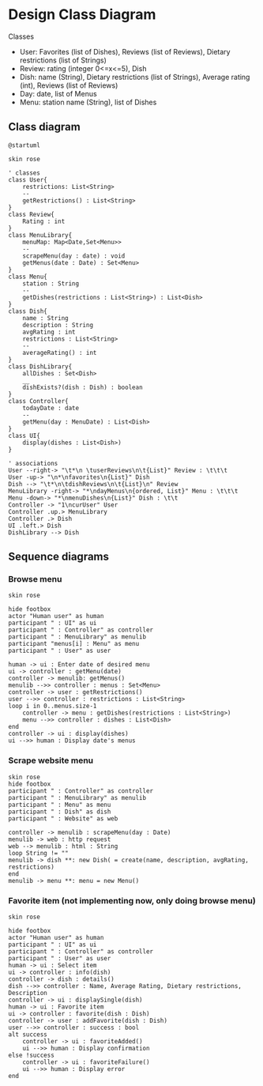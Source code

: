 # Design Class Diagram

Classes
* User: Favorites (list of Dishes), Reviews (list of Reviews), Dietary restrictions (list of Strings)
* Review: rating (integer 0<=x<=5), Dish
* Dish: name (String), Dietary restrictions (list of Strings), Average rating (int), Reviews (list of Reviews)
* Day: date, list of Menus
* Menu: station name (String), list of Dishes

## Class diagram
```plantuml
@startuml

skin rose

' classes
class User{
    restrictions: List<String>
    --
    getRestrictions() : List<String>
}
class Review{
    Rating : int
}
class MenuLibrary{
    menuMap: Map<Date,Set<Menu>>
    --
    scrapeMenu(day : date) : void
    getMenus(date : Date) : Set<Menu>
}
class Menu{
    station : String
    --
    getDishes(restrictions : List<String>) : List<Dish>
}
class Dish{
    name : String
    description : String
    avgRating : int
    restrictions : List<String>
    --
    averageRating() : int
}
class DishLibrary{
    allDishes : Set<Dish>
    __
    dishExists?(dish : Dish) : boolean
}
class Controller{
    todayDate : date
    --
    getMenu(day : MenuDate) : List<Dish>
}
class UI{
    display(dishes : List<Dish>)
}

' associations
User --right-> "\t*\n \tuserReviews\n\t{List}" Review : \t\t\t
User -up-> "\n*\nfavorites\n{List}" Dish
Dish --> "\t*\n\tdishReviews\n\t{List}\n" Review
MenuLibrary -right-> "*\ndayMenus\n{ordered, List}" Menu : \t\t\t
Menu -down-> "*\nmenuDishes\n{List}" Dish : \t\t
Controller -> "1\ncurUser" User
Controller .up.> MenuLibrary
Controller .> Dish
UI .left.> Dish
DishLibrary --> Dish
```

## Sequence diagrams
### Browse menu
```plantuml
skin rose

hide footbox
actor "Human user" as human
participant " : UI" as ui
participant " : Controller" as controller
participant " : MenuLibrary" as menulib
participant "menus[i] : Menu" as menu
participant " : User" as user

human -> ui : Enter date of desired menu
ui -> controller : getMenu(date)
controller -> menulib: getMenus()
menulib -->> controller : menus : Set<Menu>
controller -> user : getRestrictions()
user -->> controller : restrictions : List<String>
loop i in 0..menus.size-1
    controller -> menu : getDishes(restrictions : List<String>)
    menu -->> controller : dishes : List<Dish>
end
controller -> ui : display(dishes)
ui -->> human : Display date's menus
```

### Scrape website menu
```plantuml
skin rose
hide footbox
participant " : Controller" as controller
participant " : MenuLibrary" as menulib
participant " : Menu" as menu
participant " : Dish" as dish
participant " : Website" as web

controller -> menulib : scrapeMenu(day : Date)
menulib -> web : http request
web --> menulib : html : String
loop String != ""
menulib -> dish **: new Dish( = create(name, description, avgRating, restrictions)
end
menulib -> menu **: menu = new Menu()
```

### Favorite item (not implementing now, only doing browse menu)
```plantuml
skin rose

hide footbox
actor "Human user" as human
participant " : UI" as ui
participant " : Controller" as controller
participant " : User" as user
human -> ui : Select item
ui -> controller : info(dish)
controller -> dish : details()
dish -->> controller : Name, Average Rating, Dietary restrictions, Description
controller -> ui : displaySingle(dish)
human -> ui : Favorite item
ui -> controller : favorite(dish : Dish)
controller -> user : addFavorite(dish : Dish)
user -->> controller : success : bool
alt success
    controller -> ui : favoriteAdded()
    ui -->> human : Display confirmation
else !success
    controller -> ui : favoriteFailure()
    ui -->> human : Display error
end
```